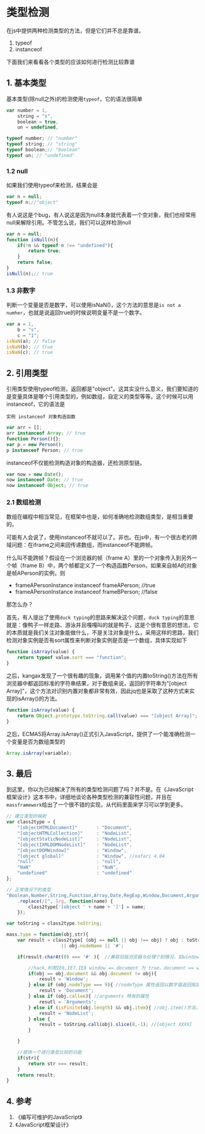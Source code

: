 # 类型检测

在js中提供两种检测类型的方法，但是它们并不总是靠谱。

1. typeof
2. instanceof

下面我们来看看各个类型的应该如何进行检测比较靠谱

## 1. 基本类型

基本类型(除null之外)的检测使用`typeof`，它的语法很简单

```javascript
var number = 1,
    string = "s",
    boolean = true,
    un = undefined,

typeof number; // "number"
typeof string; // "string"
typeof boolean;// "boolean"
typeof un; // "undefined"
```

### 1.2 null

如果我们使用typeof来检测，结果会是

```javascript
var n = null;
typeof n;//"object"
```

有人说这是个bug，有人说这是因为null本身就代表着一个空对象，我们也经常用null来解除引用。不管怎么说，我们可以这样检测null

```javascript
var n = null;
function isNull(n){
    if(!n && typeof n !== "undefined"){
        return true;
    }
    return false;
}
isNull(n);// true
```

### 1.3 非数字

判断一个变量是否是数字，可以使用isNaN()，这个方法的意思是`is not a numher`，也就是说返回true的时候说明变量不是一个数字。

```javascript
var a = 1,
    b = "s",
    c = "1";
isNaN(a); // false
isNaN(b); // true
isNaN(c); // true
```

## 2. 引用类型

引用类型使用typeof检测，返回都是"object"。这其实没什么意义，我们要知道的是变量具体是哪个引用类型的，例如数组，自定义的类型等等。这个时候可以用instanceof，它的语法是

`实例 instanceof 对象构造函数`

```javascript
var arr = [];
arr instanceof Array; // true
function Person(){};
var p = new Person();
p instanceof Person; // true
```

instanceof不仅能检测构造对象的构造器，还检测原型链。

```javascript
var now = new Date();
now instanceof Date; // true
now instanceof Object; // true
```

### 2.1 数组检测

数组在编程中相当常见，在框架中也是，如何准确地检测数组类型，是相当重要的。

可能有人会说了，使用instanceof不就可以了。非也。在js中，有一个很古老的跨域问题：在iframe之间来回传递数组，而instanceof不能跨帧。

什么叫不能跨帧？假设在一个浏览器的帧（frame A）里的一个对象传入到另外一个帧（frame B）中，两个帧都定义了一个构造函数Person，如果来自帧A的对象是帧APerson的实例，则

* frameAPersonInstance instanceof frameAPerson; //true
* frameAPersonInstance instanceof frameBPerson; //false

那怎么办？

首先，有人提出了使用`duck typing`的思路来解决这个问题，`duck typing`的意思就是：像鸭子一样走路、游泳并且嘎嘎叫的就是鸭子，这是个很有意思的想法，它的本质就是我们关注对象能做什么，不是关注对象是什么，采用这样的思路，我们检测对象实例是否有sort属性来判断对象实例是否是一个数组，具体实现如下

```javascript
function isArray(value) {
    return typeof value.sort === "function";
}
```

之后，kangax发现了一个很有趣的现象，调用某个值的内置toString()方法在所有浏览器中都返回标准的字符串结果，对于数组来说，返回的字符串为"[object Array]"，这个方法对识别内置对象都非常有效，因此jq也是采取了这种方式来实现的isArray()的方法。

```javascript
function isArray(value) {
    return Object.prototype.toString.call(value) === "[object Array]";
}
```

之后，ECMA5将Array.isArray()正式引入JavaScript，提供了一个能准确检测一个变量是否为数组类型的

```javascript
Array.isArray(variable);
```

## 3. 最后

到这里，你以为已经解决了所有的类型检测问题了吗？并不是。在《JavaScript框架设计》这本书中，详细地谈论各种类型检测的兼容性问题，并且在`massframework`给出了一个很不错的实现，从代码里面来学习可以学到更多。

```javascript
// 建立类型的映射
var class2type = {
    "[objectHTMLDocument]"       : "Document",
    "[objectHTMLCollection]"     : "NodeList",
    "[objectStaticNodeList]"     : "NodeList",
    "[objectIXMLDOMNodeList]"    : "NodeList",
    "[objectDOMWindow]"          : "Window",
    "[object global]"            : "Window", //safari 4.04
    "null"                       : "null",
    "NaN"                        : "NaN",
    "undefined"                  : "undefined"
};

// 正常情况下的类型
"Boolean,Number,String,Function,Array,Date,RegExp,Window,Document,Arguments,NodeList"
    .replace(/[^, ]/g, function(name) {
        class2type['[object ' + name + ']'] = name;
    });

var toString = class2type.toString;

mass.type = function(obj,str){
	var result = class2type[ (obj == null || obj !== obj) ? obj : toString.call(obj) ]
					|| obj.nodeName || '#';

	if(result.charAt(0) === '#' ){  //兼容旧版浏览器与处理个别情况，如window.opera

		//hack,利用IE6,IE7,IE8 window == document 为 true，document == window 为 false的特性
		if(obj == obj.document && obj.document != obj){
			result = 'Window';
		} else if (obj.nodeType === 9){ //nodeType 属性返回以数字值返回指定节点的节点类型。9代表document
			result = 'Document';
		} else if (obj.callee){ //arguments 特有的属性
			resutl = 'Arguments';
		} else if (isFinite(obj.length) && obj.item){ //obj.item()方法，可返回节点列表中处于指定的索引号的节点。
			result = 'NodeList';
		} else {
			result = toString.call(obj).slice(8,-1); //[object XXXX]
		}

	}

    //提供一个进行类型比较的功能
	if(str){ 
		return str === result;
	}
	return result;
}
```

## 4. 参考

1. 《编写可维护的JavaScript》
2. 《JavaScript框架设计》


